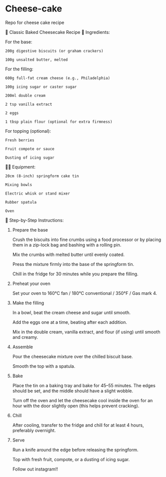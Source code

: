 # Cheese-cake
Repo for cheese cake recipe

🍰 Classic Baked Cheesecake Recipe
📝 Ingredients:

For the base:

    200g digestive biscuits (or graham crackers)

    100g unsalted butter, melted

For the filling:

    600g full-fat cream cheese (e.g., Philadelphia)

    100g icing sugar or caster sugar

    200ml double cream

    2 tsp vanilla extract

    2 eggs

    1 tbsp plain flour (optional for extra firmness)

For topping (optional):

    Fresh berries

    Fruit compote or sauce

    Dusting of icing sugar

🧑‍🍳 Equipment:

    20cm (8-inch) springform cake tin

    Mixing bowls

    Electric whisk or stand mixer

    Rubber spatula

    Oven

🔪 Step-by-Step Instructions:
1. Prepare the base

    Crush the biscuits into fine crumbs using a food processor or by placing them in a zip-lock bag and bashing with a rolling pin.

    Mix the crumbs with melted butter until evenly coated.

    Press the mixture firmly into the base of the springform tin.

    Chill in the fridge for 30 minutes while you prepare the filling.

2. Preheat your oven

    Set your oven to 160°C fan / 180°C conventional / 350°F / Gas mark 4.

3. Make the filling

    In a bowl, beat the cream cheese and sugar until smooth.

    Add the eggs one at a time, beating after each addition.

    Mix in the double cream, vanilla extract, and flour (if using) until smooth and creamy.

4. Assemble

    Pour the cheesecake mixture over the chilled biscuit base.

    Smooth the top with a spatula.

5. Bake

    Place the tin on a baking tray and bake for 45–55 minutes. The edges should be set, and the middle should have a slight wobble.

    Turn off the oven and let the cheesecake cool inside the oven for an hour with the door slightly open (this helps prevent cracking).

6. Chill

    After cooling, transfer to the fridge and chill for at least 4 hours, preferably overnight.

7. Serve

    Run a knife around the edge before releasing the springform.

    Top with fresh fruit, compote, or a dusting of icing sugar.

    Follow out instagram!!